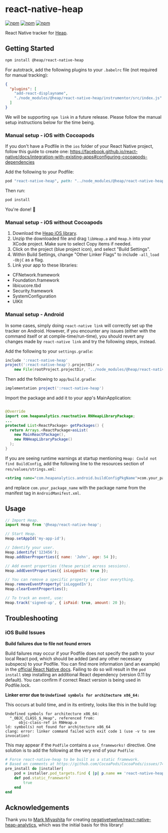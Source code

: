 # react-native-heap

[![npm](https://img.shields.io/npm/v/@heap/react-native-heap.svg)](https://www.npmjs.com/package/@heap/react-native-heap)
[![npm](https://img.shields.io/npm/dt/@heap/react-native-heap.svg)](https://www.npmjs.com/package/@heap/react-native-heap)
[![npm](https://img.shields.io/npm/l/@heap/react-native-heap.svg)](https://github.com/heap/react-native-heap/blob/master/LICENSE)

React Native tracker for [Heap](https://heapanalytics.com).

## Getting Started

```bash
npm install @heap/react-native-heap
```

For autotrack, add the following plugins to your `.babelrc` file (not required for manual tracking):

```json
{
  "plugins": [
    "add-react-displayname",
    "./node_modules/@heap/react-native-heap/instrumentor/src/index.js"
  ]
}
```

We will be supporting `npm link` in a future release. Please follow the manual setup instructions below for the time being.

### Manual setup - iOS with Cocoapods

If you don't have a Podfile in the `ios` folder of your React Native project, follow this guide to create one: https://facebook.github.io/react-native/docs/integration-with-existing-apps#configuring-cocoapods-dependencies

Add the following to your Podfile:

```ruby
pod "react-native-heap", path: "../node_modules/@heap/react-native-heap"
```

Then run:

```bash
pod install
```

You're done! :tada:

### Manual setup - iOS without Cocoapods

1. Download the [Heap iOS library](https://cdn.heapanalytics.com/ios/heap-ios-latest.zip).
2. Unzip the downloaded file and drag `libHeap.a` and `Heap.h` into your XCode project. Make sure to select Copy items if needed.
3. Click on the project (blue project icon), and select "Build Settings".
4. Within Build Settings, change "Other Linker Flags" to include `-all_load -ObjC` as a flag.
5. Link your app to these libraries:
  * CFNetwork.framework
  * Foundation.framework
  * libicucore.tbd
  * Security.framework
  * SystemConfiguration
  * UIKit

### Manual setup - Android

In some cases, simply doing `react-native link` will correctly set up the tracker on Android.
However, if you encounter any issues (either with the command itself or at compile-time/run-time),
you should revert any changes made by `react-native link` and try the following steps, instead.

Add the following to your `settings.gradle`:

```groovy
include ':react-native-heap'
project(':react-native-heap').projectDir =
    new File(rootProject.projectDir, '../node_modules/@heap/react-native-heap/android')
```

Then add the following to `app/build.gradle`:

```groovy
implementation project(':react-native-heap')
```

Import the package and add it to your app's MainApplication:

```java

@Override
import com.heapanalytics.reactnative.RNHeapLibraryPackage;
...
protected List<ReactPackage> getPackages() {
  return Arrays.<ReactPackage>asList(
    new MainReactPackage(),
    new RNHeapLibraryPackage()
  );
}
```

If you are seeing runtime warnings at startup mentioning `Heap: Could not find BuildConfig`, add the
following line to the resources section of `res/values/strings.xml`:

```xml
<string name="com.heapanalytics.android.buildConfigPkgName">com.your_package_name</string>
```

and replace `com.your_package_name` with the package name from the manifest tag in `AndroidManifest.xml`.

## Usage

```js
// Import Heap.
import Heap from '@heap/react-native-heap';

// Start Heap.
Heap.setAppId('my-app-id');

// Identify your user.
Heap.identify('123456');
Heap.addUserProperties({ name: 'John', age: 54 });

// Add event properties (these persist across sessions).
Heap.addEventProperties({ isLoggedIn: true });

// You can remove a specific property or clear everything.
Heap.removeEventProperty('isLoggedIn');
Heap.clearEventProperties();

// To track an event, use:
Heap.track('signed-up', { isPaid: true, amount: 20 });
```

## Troubleshooting

### iOS Build Issues

**Build failures due to file not found errors**

Build failures may occur if your Podfile does not specify the path to your local React pod, which should be added (and any other necessary subspecs) to your Podfile. You can find more information (and an example) in the [official React Native docs](https://facebook.github.io/react-native/docs/integration-with-existing-apps#configuring-cocoapods-dependencies). Failing to do so will result in the `pod install` step installing an additional React dependency (version 0.11 by default). You can confirm if correct React version is being used in Podfile.lock.

**Linker error due to `Undefined symbols for architecture x86_64:`**

This occurs at build time, and in its entirety, looks like this in the build log:

```
Undefined symbols for architecture x86_64:
  "_OBJC_CLASS_$_Heap", referenced from:
      objc-class-ref in RNHeap.o
ld: symbol(s) not found for architecture x86_64
clang: error: linker command failed with exit code 1 (use -v to see invocation)
```

This may appear if the `Podfile` contains a `use_frameworks!` directive. One solution is to add the following at the very end of your `Podfile`:

```ruby
# Force react-native-heap to be built as a static framework.
# Based on comments at https://github.com/CocoaPods/CocoaPods/issues/7428 .
pre_install do |installer|
    pod = installer.pod_targets.find { |p| p.name == 'react-native-heap'}
    def pod.static_framework?
        true
    end
end
```

## Acknowledgements

Thank you to [Mark Miyashita](https://github.com/negativetwelve) for creating [negativetwelve/react-native-heap-analytics](https://github.com/negativetwelve/react-native-heap-analytics), which was the initial basis for this library!
